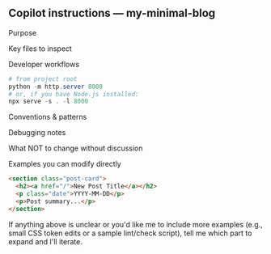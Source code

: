 ## Copilot instructions — my-minimal-blog

Purpose

Key files to inspect

Developer workflows

```powershell
# from project root
python -m http.server 8000
# or, if you have Node.js installed:
npx serve -s . -l 8000
```


Conventions & patterns

Debugging notes

What NOT to change without discussion

Examples you can modify directly

```html
<section class="post-card">
  <h2><a href="/">New Post Title</a></h2>
  <p class="date">YYYY-MM-DD</p>
  <p>Post summary...</p>
</section>
```

If anything above is unclear or you'd like me to include more examples (e.g., small CSS token edits or a sample lint/check script), tell me which part to expand and I'll iterate.
